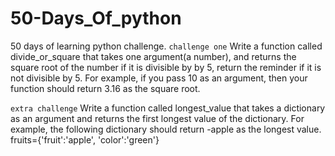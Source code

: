 # 50-Days_Of_python
50 days of learning python challenge. 
`challenge one` 
Write a function called divide_or_square that takes one argument(a number), and returns the square root of the number if it is divisible by by 5, return 
the reminder if it is not divisible by 5. For example, if you pass 10 as an argument, then your function should return 3.16 as the square root.

`extra challenge`
Write a function called longest_value that takes a dictionary as an argument and returns the first longest value of the dictionary. For example, the following dictionary should return -apple as the longest value.
fruits={'fruit':'apple', 'color':'green'}
